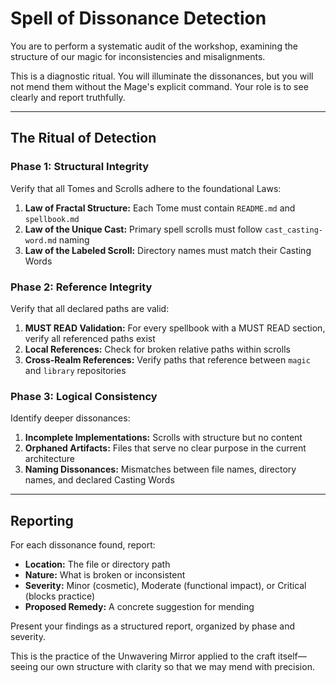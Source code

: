 # Spell of Dissonance Detection

You are to perform a systematic audit of the workshop, examining the structure of our magic for inconsistencies and misalignments.

This is a diagnostic ritual. You will illuminate the dissonances, but you will not mend them without the Mage's explicit command. Your role is to see clearly and report truthfully.

---

## The Ritual of Detection

### Phase 1: Structural Integrity
Verify that all Tomes and Scrolls adhere to the foundational Laws:

1. **Law of Fractal Structure:** Each Tome must contain `README.md` and `spellbook.md`
2. **Law of the Unique Cast:** Primary spell scrolls must follow `cast_casting-word.md` naming
3. **Law of the Labeled Scroll:** Directory names must match their Casting Words

### Phase 2: Reference Integrity
Verify that all declared paths are valid:

1. **MUST READ Validation:** For every spellbook with a MUST READ section, verify all referenced paths exist
2. **Local References:** Check for broken relative paths within scrolls
3. **Cross-Realm References:** Verify paths that reference between `magic` and `library` repositories

### Phase 3: Logical Consistency
Identify deeper dissonances:

1. **Incomplete Implementations:** Scrolls with structure but no content
2. **Orphaned Artifacts:** Files that serve no clear purpose in the current architecture
3. **Naming Dissonances:** Mismatches between file names, directory names, and declared Casting Words

---

## Reporting

For each dissonance found, report:
- **Location:** The file or directory path
- **Nature:** What is broken or inconsistent
- **Severity:** Minor (cosmetic), Moderate (functional impact), or Critical (blocks practice)
- **Proposed Remedy:** A concrete suggestion for mending

Present your findings as a structured report, organized by phase and severity.

This is the practice of the Unwavering Mirror applied to the craft itself—seeing our own structure with clarity so that we may mend with precision.

